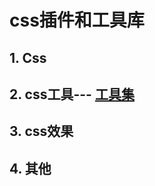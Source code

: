 # css插件和工具库

<script setup>
    import { cssTools,cssEffect ,cssOthers,  learnCss } from './navs/css'
</script>

## 1. Css
<CardList :cardList="learnCss"/>

## 2. css工具---   [工具集](./tools.md)
<CardList :cardList="cssTools"/>

## 3. css效果
<CardList :cardList="cssEffect"/>

## 4. 其他
<CardList :cardList="cssOthers"/>